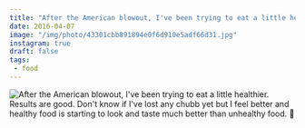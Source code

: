 ```yaml
---
title: "After the American blowout, I've been trying to eat a little healthier. Results are good. Don't know if I've lost any chubb yet but I feel better and healthy food is starting to look and taste much better than unhealthy food. 🍏"
date: 2016-04-07
image: "/img/photo/43301cbb891894e0f6d910e5adf66d31.jpg"
instagram: true
draft: false
tags:
 - food
---
```


![After the American blowout, I've been trying to eat a little healthier. Results are good. Don't know if I've lost any chubb yet but I feel better and healthy food is starting to look and taste much better than unhealthy food. 🍏](/img/photo/43301cbb891894e0f6d910e5adf66d31.jpg)
